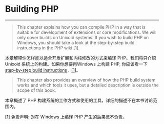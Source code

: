 # Building PHP
-----------------
>This chapter explains how you can compile PHP in a way that is suitable for development of extensions or core modifications. We will only cover builds on Unixoid systems. If you wish to build PHP on Windows, you should take a look at the step-by-step build instructions in the PHP wiki [1].

本章解释你怎样能以适合开发扩展和内核修改的方式来编译 PHP。我们将只介绍 Unixoid 系统上的构建。如果你想要再Windows 上构建 PHP, 你应该看一下 [step-by-step build instructions](https://wiki.php.net/internals/windows/stepbystepbuild_sdk_2)，[[1]](#id3)。

>This chapter also provides an overview of how the PHP build system works and which tools it uses, but a detailed description is outside the scope of this book.

本章概述了 PHP 构建系统的工作方式和使用的工具，详细的描述不在本书讨论范围内。

<span id="id3">[1]</span> 免责声明: 对在 Windows 上编译 PHP 产生的后果概不负责。